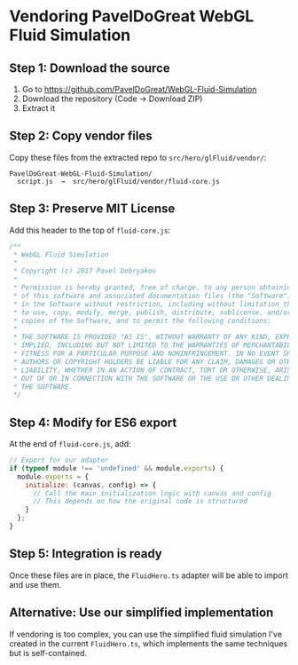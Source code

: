 # Vendoring PavelDoGreat WebGL Fluid Simulation

## Step 1: Download the source

1. Go to https://github.com/PavelDoGreat/WebGL-Fluid-Simulation
2. Download the repository (Code → Download ZIP)
3. Extract it

## Step 2: Copy vendor files

Copy these files from the extracted repo to `src/hero/glFluid/vendor/`:

```
PavelDoGreat-WebGL-Fluid-Simulation/
  script.js  →  src/hero/glFluid/vendor/fluid-core.js
```

## Step 3: Preserve MIT License

Add this header to the top of `fluid-core.js`:

```javascript
/**
 * WebGL Fluid Simulation
 *
 * Copyright (c) 2017 Pavel Dobryakov
 *
 * Permission is hereby granted, free of charge, to any person obtaining a copy
 * of this software and associated documentation files (the "Software"), to deal
 * in the Software without restriction, including without limitation the rights
 * to use, copy, modify, merge, publish, distribute, sublicense, and/or sell
 * copies of the Software, and to permit the following conditions:
 *
 * THE SOFTWARE IS PROVIDED "AS IS", WITHOUT WARRANTY OF ANY KIND, EXPRESS OR
 * IMPLIED, INCLUDING BUT NOT LIMITED TO THE WARRANTIES OF MERCHANTABILITY,
 * FITNESS FOR A PARTICULAR PURPOSE AND NONINFRINGEMENT. IN NO EVENT SHALL THE
 * AUTHORS OR COPYRIGHT HOLDERS BE LIABLE FOR ANY CLAIM, DAMAGES OR OTHER
 * LIABILITY, WHETHER IN AN ACTION OF CONTRACT, TORT OR OTHERWISE, ARISING FROM,
 * OUT OF OR IN CONNECTION WITH THE SOFTWARE OR THE USE OR OTHER DEALINGS IN
 * THE SOFTWARE.
 */
```

## Step 4: Modify for ES6 export

At the end of `fluid-core.js`, add:

```javascript
// Export for our adapter
if (typeof module !== 'undefined' && module.exports) {
  module.exports = {
    initialize: (canvas, config) => {
      // Call the main initialization logic with canvas and config
      // This depends on how the original code is structured
    }
  };
}
```

## Step 5: Integration is ready

Once these files are in place, the `FluidHero.ts` adapter will be able to import and use them.

## Alternative: Use our simplified implementation

If vendoring is too complex, you can use the simplified fluid simulation I've created in the current `FluidHero.ts`, which implements the same techniques but is self-contained.
